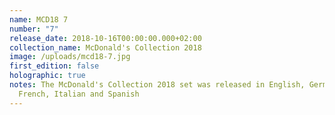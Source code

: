 ```yaml
---
name: MCD18 7
number: "7"
release_date: 2018-10-16T00:00:00.000+02:00
collection_name: McDonald's Collection 2018
image: /uploads/mcd18-7.jpg
first_edition: false
holographic: true
notes: The McDonald's Collection 2018 set was released in English, German,
  French, Italian and Spanish
---
```


